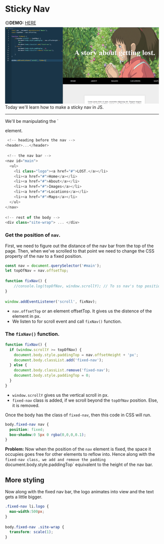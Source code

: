 # Sticky Nav
🟡**DEMO:** [HERE](https://mitzelldone.github.io/JavaScript30/The%2030%20Projects/24%20-%20Sticky%20Nav/index.html)
![demo](https://github.com/Mitzelldone/JavaScript30/blob/main/The%2030%20Projects/images/24.demo.png)
Today we'll learn how to make a sticky nav in JS.

---

We'll be manipulating the `<nav> element.

```Javascript
 <!-- heading before the nav -->
<header>...</header>

 <!-- the nav bar -->
<nav id="main">
  <ul>
    <li class="logo"><a href="#">LOST.</a></li>
    <li><a href="#">Home</a></li>
    <li><a href="#">About</a></li>
    <li><a href="#">Images</a></li>
    <li><a href="#">Locations</a></li>
    <li><a href="#">Maps</a></li>
  </ul>
</nav>

<!-- rest of the body -->
<div class="site-wrap"> ... </div>
```

### Get the position of `nav`.

First, we need to figure out the distance of the nav bar from the top of the page. Then, when we've scrolled to that point we need to change the CSS property of the nav to a fixed position.

```Javascript
const nav = document.querySelector('#main');
let topOfNav = nav.offsetTop;

function fixNav() {
    //console.log(topOfNav, window.scrollY); // To ss nav's top position related to the top of window
}

window.addEventListener('scroll', fixNav);
```

- `nav.offsetTop` or an element offsetTop. It gives us the distence of the element in px.
- We listen to for scroll event and call `fixNav()` function.

### The `fixNav()` function.

```Javascript
function fixNav() {
  if (window.scrollY >= topOfNav) {
    document.body.style.paddingTop = nav.offsetHeight + 'px';
    document.body.classList.add('fixed-nav');
  } else {
    document.body.classList.remove('fixed-nav');
    document.body.style.paddingTop = 0;
  }
}
```

- `window.scrollY` gives us the vertical scroll in px.
- `fixed-nav` class is added, if we scroll beyond the `topOfNav` position. Else, it is removed.

Once the body has the class of `fixed-nav`, then this code in CSS will run.

```CSS
body.fixed-nav nav {
  position: fixed;
  box-shadow:0 5px 0 rgba(0,0,0,0.1);
}
```

**Problem:** Now when the position of the `nav` element is fixed, the space it occupies goes free for other elements to reflow into. Hence along with the `fixed-nav class, we add and remove the padding `document.body.style.paddingTop` equivalent to the height of the nav bar.

## More styling

Now along with the fixed nav bar, the logo animates into view and the text gets a little bigger.

```CSS
.fixed-nav li.logo {
  max-width:500px;
}

body.fixed-nav .site-wrap {
  transform: scale(1);
}
```
